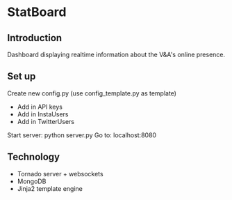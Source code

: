 # StatBoard

## Introduction
Dashboard displaying realtime information about the V&A's online presence.

## Set up
Create new config.py (use config_template.py as template)
- Add in API keys
- Add in InstaUsers
- Add in TwitterUsers

Start server: python server.py
Go to: localhost:8080

## Technology
- Tornado server + websockets
- MongoDB
- Jinja2 template engine